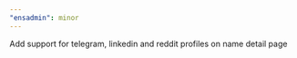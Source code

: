 ```yaml
---
"ensadmin": minor
---
```


Add support for telegram, linkedin and reddit profiles on name detail page
